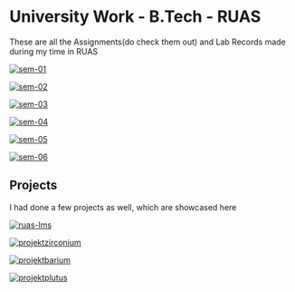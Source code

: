 # University Work - B.Tech - RUAS

These are all the Assignments(do check them out) and Lab Records made during my time in RUAS

[![sem-01](https://img.shields.io/static/v1?logo=Microsoft%20OneNote&logoColor=violet&logoWidth=20&label=University%20Work&labelColor=1d2021&message=SEMESTER%2001&color=fb4934&style=for-the-badge)](https://github.com/satyajitghana/University-Work-SEM01)

[![sem-02](https://img.shields.io/static/v1?logo=Microsoft%20OneNote&logoColor=violet&logoWidth=20&label=University%20Work&labelColor=1d2021&message=SEMESTER%2002&color=b8bb26&style=for-the-badge)](https://github.com/satyajitghana/University-Work-SEM02)

[![sem-03](https://img.shields.io/static/v1?logo=Microsoft%20OneNote&logoColor=violet&logoWidth=20&label=University%20Work&labelColor=1d2021&message=SEMESTER%2003&color=fabd2f&style=for-the-badge)](https://github.com/satyajitghana/University-Work-SEM03)

[![sem-04](https://img.shields.io/static/v1?logo=Microsoft%20OneNote&logoColor=violet&logoWidth=20&label=University%20Work&labelColor=1d2021&message=SEMESTER%2004&color=83a598&style=for-the-badge)](https://github.com/satyajitghana/University-Work-SEM04)

[![sem-05](https://img.shields.io/static/v1?logo=Microsoft%20OneNote&logoColor=violet&logoWidth=20&label=University%20Work&labelColor=1d2021&message=SEMESTER%2005&color=d3869b&style=for-the-badge)](https://github.com/satyajitghana/University-Work-SEM05)

[![sem-06](https://img.shields.io/static/v1?logo=Microsoft%20OneNote&logoColor=violet&logoWidth=20&label=University%20Work&labelColor=1d2021&message=SEMESTER%2006&color=8ec07c&style=for-the-badge)](https://github.com/satyajitghana/University-Work-SEM06)

## Projects

I had done a few projects as well, which are showcased here

[![ruas-lms](https://img.shields.io/static/v1?logo=Github&logoColor=violet&logoWidth=20&label=Project&labelColor=1d2021&message=ruas-lms&color=d3869b&style=for-the-badge)](https://github.com/satyajitghana/ruas-lms)

[![projektzirconium](https://img.shields.io/static/v1?logo=Github&logoColor=violet&logoWidth=20&label=Project&labelColor=1d2021&message=ProjektZirconium&color=fe8019&style=for-the-badge)](https://github.com/satyajitghana/ProjektZirconium)

[![projektbarium](https://img.shields.io/static/v1?logo=Github&logoColor=violet&logoWidth=20&label=Project&labelColor=1d2021&message=ProjektBarium&color=fabd2f&style=for-the-badge)](https://github.com/satyajitghana/ProjektBarium)

[![projektplutus](https://img.shields.io/static/v1?logo=Github&logoColor=violet&logoWidth=20&label=Project&labelColor=1d2021&message=ProjektPlutus&color=ebdbb2&style=for-the-badge)](https://github.com/satyajitghana/ProjektPlutus)

